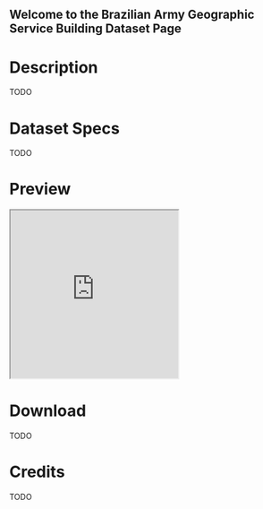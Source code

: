 ## Welcome to the Brazilian Army Geographic Service Building Dataset Page

# Description

TODO

# Dataset Specs

TODO

# Preview

 <iframe src="https://viewscreen.githubusercontent.com/view/geojson?browser=safari&color_mode=dark&commit=dcf05f764d8a07356f7f4c5bf2d0090a6275660e&device=unknown_device&enc_url=68747470733a2f2f7261772e67697468756275736572636f6e74656e742e636f6d2f7068626f7262612f6272617a696c69616e5f61726d795f67656f677261706869635f736572766963655f6275696c64696e675f646174617365742f646366303566373634643861303733353666376634633562663264303039306136323735363630652f6173736574732f67656f6a736f6e2f6275696c64696e675f73616d706c65732e6a736f6e3f746f6b656e3d41424f59374f4e5132344d3644334855524e574b34354c425645424c49&logged_in=true&nwo=phborba%2Fbrazilian_army_geographic_service_building_dataset&path=assets%2Fgeojson%2Fbuilding_samples.json&platform=mac&repository_id=434301258&repository_type=Repository&version=15#da2afad1-34ed-4381-8da6-b7445098190c" width="300" height="300"></iframe>

# Download

TODO

# Credits

TODO